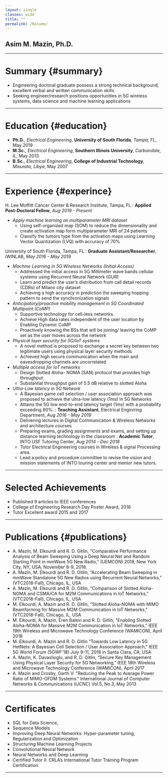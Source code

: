 ```yaml
---
layout: single
classes: wide
title: ""
permalink: /Resume/
---
```


## Asim M. Mazin, Ph.D.
-----------------

# Summary {#summary}
- Engineering doctoral graduate possess a strong technical background, excellent verbal and written communication skills
- Seeking engineer/research positions opportunities in 5G wireless systems, data science and machine learning applications

-----------------

# Education {#education}
 - **Ph.D.**, *Electrical Engineering*, **University of South Florida**,      *Tampa, FL*,       May 2019
 - **M.Sc.**, *Electrical Engineering*, **Southern Illinois University**,     *Carbondale, IL*,  May 2013
 - **B.Sc.**, *Electrical Engineering*, **College of Industrial Technology**, *Misurata, Libya*, May 2007

-----------------

# Experience {#experince}

H. Lee Moffitt Cancer Center & Research Institute, Tampa, FL
: **Applied Post-Doctoral Fellow**, *Aug 2019 - Present*
- *Apply machine learning on multiparameter MRI dataset*
    - Using self-organized map (SOM) to reduce the dimensionality and create activation map form multiparameter MRI of 24 patients
    - Classify the tumors type from the activation maps using Learning Vector Quantization  (LVQ) with accuracy of 70%

University of South Florida, Tampa, FL
: **Graduate Assistant/Researcher**, *i*WINLAB, *May 2016 - May 2019*
- *Machine Learning in 5G Wireless Networks (Initial Access)*
    - Addressed the initial access in 5G Millimeter wave bands cellular systems using Recurrent Neural Network (GUR)
    - Learn and predict the user’s distribution from call detail records (CDRs) of Milano city dataset
    - Achieving a high accuracy in prediction the sweeping hopping pattern to send the synchronization signals
- *Anticipatory/proactive mobility management in 5G Coordinated Multipoint (CoMP)*
    - Supportive technology for cell-less networks.
    - Achieve High data rates independent of the user location by Enabling Dynamic CoMP
    - Proactively knowing the BSs that will be joining/ leaving the CoMP set as the user moves across the network
- *Physical layer security for 5G/IoT systems*
    - A novel method is proposed to exchange a secret key between two legitimate users using physical layer security methods
    - Achieved high secure communication when the main and eavesdropping channels are uncorrelated
- *Multiple access for IoT networks*
   - Design Slotted Aloha- NOMA (SAN) protocol that provides high throughput
   - Substantial throughput gain of 5.5 dB relative to slotted Aloha
- *Ultra-Low latency in 5G Network*
   - A Bayesian game cell selection / user association approach was proposed to achieve the ultra-low latency (1ms) in 5G Networks
   - Attains the 5G low end-to-end latency target (1ms) with a probability exceeding 80%.
: **Teaching Assistant**, Electrical Enginiring Department, *Aug 2016 - May 2019*
   - Delivering lectures in Digital Communication & Wireless Networks and architecture courses
   - Preparing exams, grading assignments and exams, and setting up distance learning technology in the classroom
: **Academic Tutor**, INTO USF Tutoring Center, *Aug 2014 - Dec 2018*
   - Tutor Electrical Engineering courses in Wireless & signal Processing area.
   - Lead a policy and procedure committee to revise the vision and mission statements of INTO touring center and mentor new tutors.

-----------------

# Selected Achievements

   - Published 9 articles to IEEE conferences
   - College of Engineering Research Day Poster Award, 2016
   - Tutor Excellent award 2015 and 2017

------------------

# Publications {#publications}

  - A. Mazin, M. Elkourdi and R. D. Gitlin, "Comparative Performance Analysis of Beam Sweeping Using a Deep Neural Net and Random Starting Point in mmWave 5G New Radio," (UEMCON) 2018, New York City, NY, USA, November 8-9, 2018.
  - A. Mazin, M. Elkourdi and R. D. Gitlin, “Accelerating Beam Sweeping in mmWave Standalone 5G New Radios using Recurrent Neural Networks,” (VTC2018-Fall), Chicago, IL, USA
  - A. Mazin, M. Elkourdi and R. D. Gitlin, “Comparison of Slotted Aloha-NOMA and CSMA/CA for M2M Communications in IoT Networks,” (VTC2018-Fall), Chicago, IL, USA
  - M. Elkourdi, A. Mazin and R. D. Gitlin, "Slotted Aloha-NOMA with MIMO Beamforming for Massive M2M Communication in IoT Networks," (VTC2018-Fall), Chicago, IL, USA
  - M. Elkourdi, A.  Mazin, Eren Balevi and R. D. Gitlin, "Enabling Slotted Aloha-NOMA for Massive M2M Communication in IoT Networks," IEEE 19th Wireless and Microwave Technology Conference (WAMICON), April 2018
  - M. Elkourdi, A. Mazin and R. D. Gitlin “Towards Low Latency in 5G HetNets: A Bayesian Cell Selection / User Association Approach," IEEE 5G World Forum (5GWF'18) July 9-11, 2018 in Santa Clara, CA, USA
  - A. Mazin, K. Davaslioglu, and R. D. Gitlin, “Secure Key Management Using Physical Layer Security for 5G Networking,” IEEE 18th Wireless and Microwave Technology Conference (WAMICON), April 2017
  - A. Mazin and Crosby, Garth V. "Reducing the Peak to Average Power Ratio of MIMO-OFDM Systems." International Journal of Computer Networks & Communications (IJCNC) Vol.5, No.3, May 2013

  ------------------

# Certificates
 - SQL for Data Science,
 - Sequence Models
 - Improving Deep Neural Networks: Hyper-parameter tuning, Regularization and Optimization
 - Structuring Machine Learning Projects
 - Convolutional Neural Network
 - Neural Networks and Deep Learning
 - Certified Tutor II: CRLA’s International Tutor Training Program Certification

 --------------------



